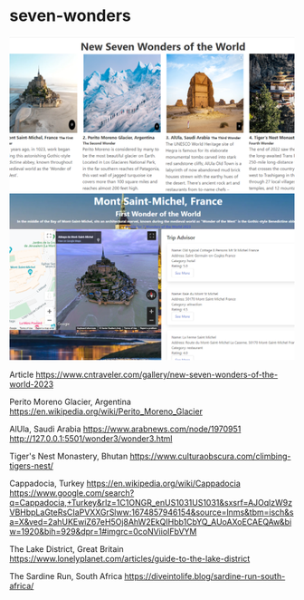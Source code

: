 # seven-wonders
![alt text](Assets\images\Screenshot-readMe.png)
![alt text](Assets\images\Screenshot1stWonder.png)


Article
https://www.cntraveler.com/gallery/new-seven-wonders-of-the-world-2023

Perito Moreno Glacier, Argentina
https://en.wikipedia.org/wiki/Perito_Moreno_Glacier

AlUla, Saudi Arabia
https://www.arabnews.com/node/1970951
http://127.0.0.1:5501/wonder3/wonder3.html

Tiger's Nest Monastery, Bhutan
https://www.culturaobscura.com/climbing-tigers-nest/

Cappadocia, Turkey
https://en.wikipedia.org/wiki/Cappadocia
https://www.google.com/search?q=Cappadocia,+Turkey&rlz=1C1ONGR_enUS1031US1031&sxsrf=AJOqlzW9zVBHbpLaGteRsCIaPVXXGrSlww:1674857946154&source=lnms&tbm=isch&sa=X&ved=2ahUKEwiZ67eH5Oj8AhW2EkQIHbb1CbYQ_AUoAXoECAEQAw&biw=1920&bih=929&dpr=1#imgrc=0coNViioIFbVYM

The Lake District, Great Britain
https://www.lonelyplanet.com/articles/guide-to-the-lake-district

The Sardine Run, South Africa
https://diveintolife.blog/sardine-run-south-africa/
